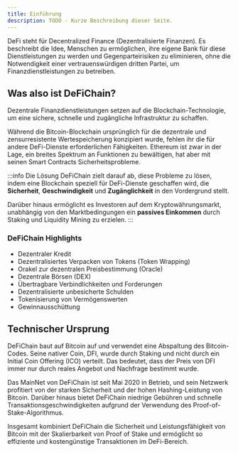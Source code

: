 ```yaml
---
title: Einführung
description: TODO - Kurze Beschreibung dieser Seite.
---
```


DeFi steht für Decentralized Finance (Dezentralisierte Finanzen). Es beschreibt die Idee, Menschen zu ermöglichen, ihre eigene Bank für diese Dienstleistungen zu werden und Gegenparteirisiken zu eliminieren, ohne die Notwendigkeit einer vertrauenswürdigen dritten Partei, um Finanzdienstleistungen zu betreiben.

## Was also ist DeFiChain?

Dezentrale Finanzdienstleistungen setzen auf die Blockchain-Technologie, um eine sichere, schnelle und zugängliche Infrastruktur zu schaffen.

Während die Bitcoin-Blockchain ursprünglich für die dezentrale und zensurresistente Wertespeicherung konzipiert wurde, fehlen ihr die für andere DeFi-Dienste erforderlichen Fähigkeiten. Ethereum ist zwar in der Lage, ein breites Spektrum an Funktionen zu bewältigen, hat aber mit seinen Smart Contracts Sicherheitsprobleme.

:::info Die Lösung
DeFiChain zielt darauf ab, diese Probleme zu lösen, indem eine Blockchain speziell für DeFi-Dienste geschaffen wird, die **Sicherheit**, **Geschwindigkeit** und **Zugänglichkeit** in den Vordergrund stellt.

Darüber hinaus ermöglicht es Investoren auf dem Kryptowährungsmarkt, unabhängig von den Marktbedingungen ein **passives Einkommen** durch Staking und Liquidity Mining zu erzielen.
:::

### DeFiChain Highlights

- Dezentraler Kredit
- Dezentralisiertes Verpacken von Tokens (Token Wrapping)
- Orakel zur dezentralen Preisbestimmung (Oracle)
- Dezentrale Börsen (DEX)
- Übertragbare Verbindlichkeiten und Forderungen
- Dezentralisierte unbesicherte Schulden
- Tokenisierung von Vermögenswerten
- Gewinnausschüttung

## Technischer Ursprung

DeFiChain baut auf Bitcoin auf und verwendet eine Abspaltung des Bitcoin-Codes. Seine nativer Coin, DFI, wurde durch Staking und nicht durch ein Initial Coin Offering (ICO) verteilt. Das bedeutet, dass der Preis von DFI immer nur durch reales Angebot und Nachfrage bestimmt wurde.

Das MainNet von DeFiChain ist seit Mai 2020 in Betrieb, und sein Netzwerk profitiert von der starken Sicherheit und der hohen Hashing-Leistung von Bitcoin. Darüber hinaus bietet DeFiChain niedrige Gebühren und schnelle Transaktionsgeschwindigkeiten aufgrund der Verwendung des Proof-of-Stake-Algorithmus.

Insgesamt kombiniert DeFiChain die Sicherheit und Leistungsfähigkeit von Bitcoin mit der Skalierbarkeit von Proof of Stake und ermöglicht so effiziente und kostengünstige Transaktionen im DeFi-Bereich.
